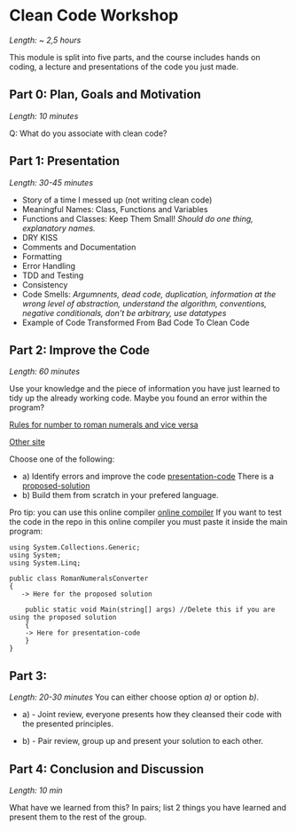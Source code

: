 # Clean Code Workshop
*Length: ~ 2,5 hours*

This module is split into five parts, and the course includes hands on coding, a lecture and presentations of the code you just made.

## Part 0: Plan, Goals and Motivation
*Length: 10 minutes*

Q: What do you associate with clean code?

## Part 1: Presentation
*Length: 30-45 minutes* 

- Story of a time I messed up (not writing clean code)
- Meaningful Names: Class, Functions and Variables
- Functions and Classes: Keep Them Small! *Should do one thing, explanatory names.*
- DRY KISS
- Comments and Documentation
- Formatting
- Error Handling
- TDD and Testing
- Consistency
- Code Smells: *Argumnents, dead code, duplication, information at the wrong level of abstraction, understand the algorithm, conventions, negative conditionals, don't be arbitrary, use datatypes*
- Example of Code Transformed From Bad Code To Clean Code

## Part 2: Improve the Code
*Length: 60 minutes* 

Use your knowledge and the piece of information you have just learned to tidy up the already working code. Maybe you found an error within the program?

[Rules for number to roman numerals and vice versa](https://www.toppr.com/guides/maths/knowing-our-numbers/roman-numerals/)

[Other site](https://www.teachoo.com/7478/2296/Roman-Numerals/category/Roman-numerals/)


Choose one of the following:
- a) Identify errors and improve the code [presentation-code](https://github.com/fredrikmork/clean-code-workshop/blob/main/presentation-code/presentation-code/Program.cs) There is a [proposed-solution](https://github.com/fredrikmork/clean-code-workshop/blob/main/presentation-code/proposed-solution/Program.cs)
- b) Build them from scratch in your prefered language.

Pro tip: you can use this online compiler [online compiler](https://www.programiz.com/csharp-programming/online-compiler/)
If you want to test the code in the repo in this online compiler you must paste it inside the main program: 
```
using System.Collections.Generic;
using System;
using System.Linq;

public class RomanNumeralsConverter
{
   -> Here for the proposed solution

    public static void Main(string[] args) //Delete this if you are using the proposed solution
    {
    -> Here for presentation-code
    }
}
```
## Part 3:
*Length: 20-30 minutes*
You can either choose option *a)* or option *b)*.

- a) -  Joint review, everyone presents how they cleansed their code with the presented principles.

- b) - Pair review, group up and present your solution to each other.

## Part 4: Conclusion and Discussion
*Length: 10 min*

What have we learned from this? In pairs; list 2 things you have learned and present them to the rest of the group.
